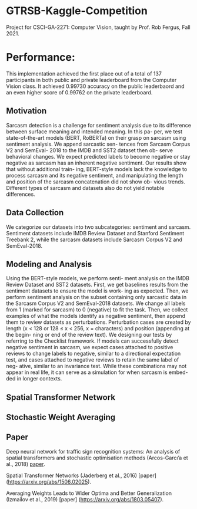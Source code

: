 # GTRSB-Kaggle-Competition
Project for CSCI-GA-2271: Computer Vision, taught by Prof. Rob Fergus, Fall 2021.

# Performance:
This implementation achieved the first place out of a total of 137 participants in both public and private leaderboard from the Computer Vision class. It achieved 0.99730 accuracy on the public leaderbaord and an even higher score of 0.99762 on the private leaderboard.

## Motivation
Sarcasm detection is a challenge for sentiment analysis due to its difference between surface meaning and intended meaning. In this pa- per, we test state-of-the-art models (BERT, RoBERTa) on their grasp on sarcasm using sentiment analysis. We append sarcastic sen- tences from Sarcasm Corpus V2 and SemEval- 2018 to the IMDB and SST2 dataset then ob- serve behavioral changes. We expect predicted labels to become negative or stay negative as sarcasm has an inherent negative sentiment. Our results show that without additional train- ing, BERT-style models lack the knowledge to process sarcasm and its negative sentiment, and manipulating the length and position of the sarcasm concatenation did not show ob- vious trends. Different types of sarcasm and datasets also do not yield notable differences.

## Data Collection
We categorize our datasets into two subcategories: sentiment and sarcasm. Sentiment datasets include IMDB Review Dataset and Stanford Sentiment Treebank 2, while the sarcasm datasets include Sarcasm Corpus V2 and SemEval-2018.

## Modeling and Analysis
Using the BERT-style models, we perform senti- ment analysis on the IMDB Review Dataset and SST2 datasets. First, we get baselines results from the sentiment datasets to ensure the model is work- ing as expected. Then, we perform sentiment analysis on the subset containing only sarcastic data in the Sarcasm Corpus V2 and SemEval-2018 datasets. We change all labels from 1 (marked for sarcasm) to 0 (negative) to fit the task. Then, we collect examples of what the models identify as negative sentiment, then append them to review datasets as perturbations. Perturbation cases are created by length (x < 128 or 128 ≤ x < 256, x = characters) and position (appending at the begin- ning or end of the review text). We designing our tests by referring to the Checklist framework. If models can successfully detect negative sentiment in sarcasm, we expect cases attached to positive reviews to change labels to negative, similar to a directional expectation test, and cases attached to negative reviews to retain the same label of neg- ative, similar to an invariance test. While these combinations may not appear in real life, it can serve as a simulation for when sarcasm is embed- ded in longer contexts.

## Spatial Transformer Network

## Stochastic Weight Averaging

## Paper
Deep neural network for traffic sign recognition systems: An analysis of spatial transformers and stochastic optimisation methods (Arcos-Garcı’a et al., 2018) [paper](https://www.sciencedirect.com/science/article/abs/pii/S0893608018300054).

Spatial Transformer Networks (Jaderberg et al., 2016) [paper] (https://arxiv.org/abs/1506.02025).

Averaging Weights Leads to Wider Optima and Better Generalization (Izmailov et al., 2019) [paper] (https://arxiv.org/abs/1803.05407).

